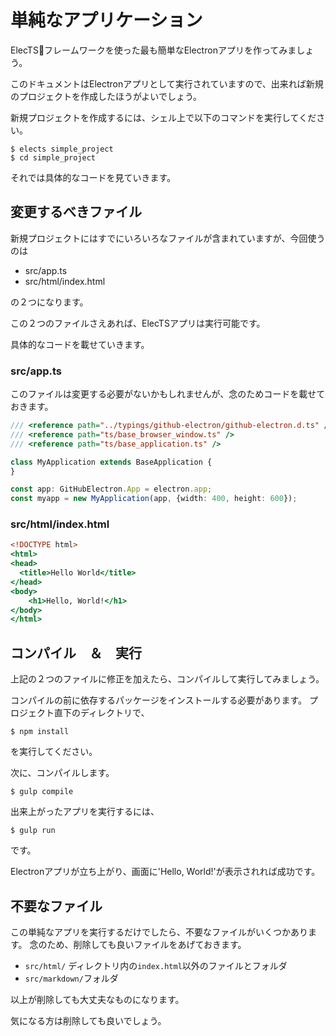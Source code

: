 # 単純なアプリケーション

ElecTSフレームワークを使った最も簡単なElectronアプリを作ってみましょう。

このドキュメントはElectronアプリとして実行されていますので、出来れば新規のプロジェクトを作成したほうがよいでしょう。

新規プロジェクトを作成するには、シェル上で以下のコマンドを実行してください。

```
$ elects simple_project
$ cd simple_project
```

それでは具体的なコードを見ていきます。

## 変更するべきファイル

新規プロジェクトにはすでにいろいろなファイルが含まれていますが、今回使うのは

- src/app.ts
- src/html/index.html

の２つになります。

この２つのファイルさえあれば、ElecTSアプリは実行可能です。

具体的なコードを載せていきます。

### src/app.ts

このファイルは変更する必要がないかもしれませんが、念のためコードを載せておきます。

```typescript:src/app.ts
/// <reference path="../typings/github-electron/github-electron.d.ts" />
/// <reference path="ts/base_browser_window.ts" />
/// <reference path="ts/base_application.ts" />

class MyApplication extends BaseApplication {
}

const app: GitHubElectron.App = electron.app;
const myapp = new MyApplication(app, {width: 400, height: 600});
```

### src/html/index.html

```html:src/html/index.html
<!DOCTYPE html>
<html>
<head>
  <title>Hello World</title>
</head>
<body>
    <h1>Hello, World!</h1>
</body>
</html>
```

## コンパイル　＆　実行

上記の２つのファイルに修正を加えたら、コンパイルして実行してみましょう。

コンパイルの前に依存するパッケージをインストールする必要があります。
プロジェクト直下のディレクトリで、

```
$ npm install
```

を実行してください。

次に、コンパイルします。

```
$ gulp compile
```

出来上がったアプリを実行するには、

```
$ gulp run
```

です。

Electronアプリが立ち上がり、画面に'Hello, World!'が表示されれば成功です。


## 不要なファイル

この単純なアプリを実行するだけでしたら、不要なファイルがいくつかあります。
念のため、削除しても良いファイルをあげておきます。

- ```src/html/``` ディレクトリ内の```index.html```以外のファイルとフォルダ
- ```src/markdown/```フォルダ

以上が削除しても大丈夫なものになります。

気になる方は削除しても良いでしょう。
